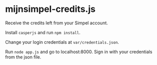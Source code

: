 mijnsimpel-credits.js
=====================

Receive the credits left from your Simpel account.

Install `casperjs` and run `npm install`.

Change your login credentials at `var/credentials.json`.

Run `node app.js` and go to localhost:8000. Sign in with your credentials from the json file.
